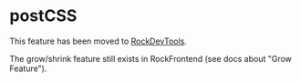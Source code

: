 # postCSS

This feature has been moved to [RockDevTools](https://www.baumrock.com/RockDevTools).

The grow/shrink feature still exists in RockFrontend (see docs about "Grow Feature").
